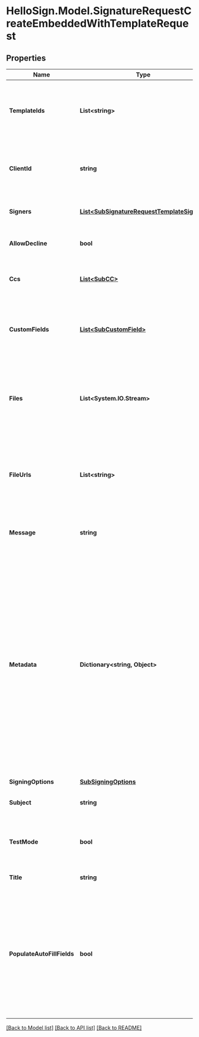 # HelloSign.Model.SignatureRequestCreateEmbeddedWithTemplateRequest

## Properties

Name | Type | Description | Notes
------------ | ------------- | ------------- | -------------
**TemplateIds** | **List&lt;string&gt;** |  Use `template_ids` to create a SignatureRequest from one or more templates, in the order in which the template will be used.  | 
**ClientId** | **string** |  Client id of the app you&#39;re using to create this embedded signature request. Used for security purposes.  | 
**Signers** | [**List&lt;SubSignatureRequestTemplateSigner&gt;**](SubSignatureRequestTemplateSigner.md) |  Add Signers to your Templated-based Signature Request.  | 
**AllowDecline** | **bool** |  Allows signers to decline to sign a document if `true`. Defaults to `false`.  | [optional] [default to false]
**Ccs** | [**List&lt;SubCC&gt;**](SubCC.md) |  Add CC email recipients. Required when a CC role exists for the Template.  | [optional] 
**CustomFields** | [**List&lt;SubCustomField&gt;**](SubCustomField.md) |  An array defining values and options for custom fields. Required when a custom field exists in the Template.  | [optional] 
**Files** | **List&lt;System.IO.Stream&gt;** |  Use `files[]` to indicate the uploaded file(s) to send for signature.<br><br>This endpoint requires either **files** or **file_urls[]**, but not both.  | [optional] 
**FileUrls** | **List&lt;string&gt;** |  Use `file_urls[]` to have Dropbox Sign download the file(s) to send for signature.<br><br>This endpoint requires either **files** or **file_urls[]**, but not both.  | [optional] 
**Message** | **string** |  The custom message in the email that will be sent to the signers.  | [optional] 
**Metadata** | **Dictionary&lt;string, Object&gt;** |  Key-value data that should be attached to the signature request. This metadata is included in all API responses and events involving the signature request. For example, use the metadata field to store a signer&#39;s order number for look up when receiving events for the signature request.<br><br>Each request can include up to 10 metadata keys (or 50 nested metadata keys), with key names up to 40 characters long and values up to 1000 characters long.  | [optional] 
**SigningOptions** | [**SubSigningOptions**](SubSigningOptions.md) |    | [optional] 
**Subject** | **string** |  The subject in the email that will be sent to the signers.  | [optional] 
**TestMode** | **bool** |  Whether this is a test, the signature request will not be legally binding if set to `true`. Defaults to `false`.  | [optional] [default to false]
**Title** | **string** |  The title you want to assign to the SignatureRequest.  | [optional] 
**PopulateAutoFillFields** | **bool** |  Controls whether [auto fill fields](https://faq.hellosign.com/hc/en-us/articles/360051467511-Auto-Fill-Fields) can automatically populate a signer&#39;s information during signing.<br><br>⚠️ **Note** ⚠️: Keep your signer&#39;s information safe by ensuring that the _signer on your signature request is the intended party_ before using this feature.  | [optional] [default to false]

[[Back to Model list]](../README.md#documentation-for-models) [[Back to API list]](../README.md#documentation-for-api-endpoints) [[Back to README]](../README.md)

